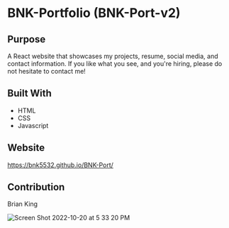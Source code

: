 # BNK-Portfolio (BNK-Port-v2)

## Purpose
A React website that showcases my projects, resume, social media, and contact information. If you like what you see, and you're hiring, please do not hesitate to contact me!

## Built With
* HTML
* CSS
* Javascript

## Website
https://bnk5532.github.io/BNK-Port/

## Contribution
Brian King

![Screen Shot 2022-10-20 at 5 33 20 PM](https://user-images.githubusercontent.com/104585768/197063065-ba4d1151-3494-4a3b-8223-6634abcdc619.png)
